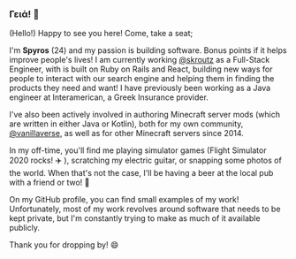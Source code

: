 ### Γειά! :wave:

(Hello!) Happy to see you here! Come, take a seat;

I'm **Spyros** (24) and my passion is building software. Bonus points if it helps improve people's lives!
I am currently working [@skroutz](https://github.com/skroutz) as a Full-Stack Engineer, with is built on Ruby on Rails and React, building new ways for people to interact with our search engine and helping them in finding the products they need and want! I have previously been working as a Java engineer at Interamerican, a Greek Insurance provider.

I've also been actively involved in authoring Minecraft server mods (which are written in either Java or Kotlin), both for my own community, [@vanillaverse](https://github.com/vanillaverse), as well as for other Minecraft servers since 2014.

In my off-time, you'll find me playing simulator games (Flight Simulator 2020 rocks! :airplane: ), scratching my electric guitar, or snapping some photos of the world. When that's not the case, I'll be having a beer at the local pub with a friend or two! :beers:

On my GitHub profile, you can find small examples of my work! Unfortunately, most of my work revolves around software that needs to be kept private, but I'm constantly trying to make as much of it available publicly.

Thank you for dropping by! :smile:
